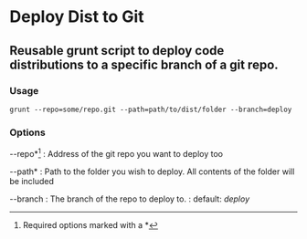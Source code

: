 # Deploy Dist to Git

## Reusable grunt script to deploy code distributions to a specific branch of a git repo.

### Usage
`grunt --repo=some/repo.git --path=path/to/dist/folder --branch=deploy`

### Options

--repo*[^fn]
: Address of the git repo you want to deploy too

--path*
: Path to the folder you wish to deploy. All contents of the folder will be included

--branch
: The branch of the repo to deploy to. 
: default: *deploy*

[^fn]: Required options marked with a \*
